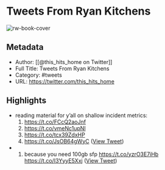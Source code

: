 # Tweets From Ryan Kitchens

![rw-book-cover](https://pbs.twimg.com/profile_images/966350253690515456/T6T2V1tF.jpg)

## Metadata
- Author: [[@this_hits_home on Twitter]]
- Full Title: Tweets From Ryan Kitchens
- Category: #tweets
- URL: https://twitter.com/this_hits_home

## Highlights
- reading material for y’all on shallow incident metrics: 
  1. https://t.co/FCcQ2aoJnf
  2. https://t.co/vmeNc1upNl
  3. https://t.co/tcx39ZdxHP
  4. https://t.co/JsOB64gWyC ([View Tweet](https://twitter.com/this_hits_home/status/1521696160469032966))
- 1. because you need 100gb sfp https://t.co/yzrO3E7iHb https://t.co/I3YyyE5Xxj ([View Tweet](https://twitter.com/this_hits_home/status/1840582458888302761))
